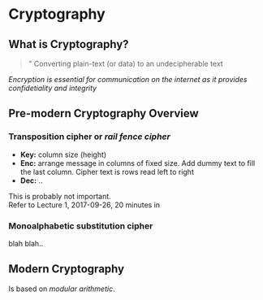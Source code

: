 # Cryptography

## What is Cryptography?

> " Converting plain-text (or data) to an undecipherable text

_Encryption is essential for communication on the internet as it provides confidetiality and integrity_

## Pre-modern Cryptography Overview

### Transposition cipher or _rail fence cipher_
  - **Key:** column size (height)
  - **Enc:** arrange message in columns of fixed size. Add dummy text to fill the last column. Cipher text is rows read left to right
  - **Dec:** .. 

  This is probably not important.  
  Refer to Lecture 1, 2017-09-26, 20 minutes in

### Monoalphabetic substitution cipher

blah blah..

## Modern Cryptography

Is based on _modular arithmetic_.
